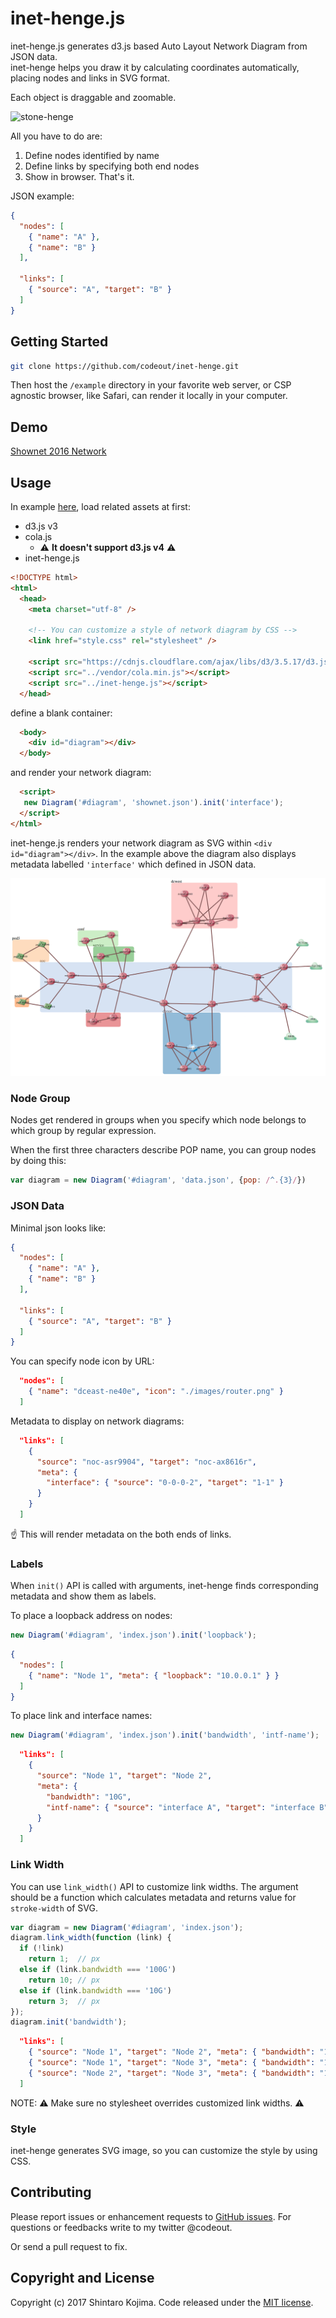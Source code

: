 # inet-henge.js

inet-henge.js generates d3.js based Auto Layout Network Diagram from JSON data.  
inet-henge helps you draw it by calculating coordinates automatically, placing nodes and links in SVG format.

Each object is draggable and zoomable.

![stone-henge](https://c3.staticflickr.com/6/5480/11307043746_b3b36ccf34_h.jpg)

All you have to do are:

1. Define nodes identified by name
2. Define links by specifying both end nodes
3. Show in browser. That's it.

JSON example:

```json
{
  "nodes": [
    { "name": "A" },
    { "name": "B" }
  ],

  "links": [
    { "source": "A", "target": "B" }
  ]
}
```

## Getting Started

```zsh
git clone https://github.com/codeout/inet-henge.git
```

Then host the ```/example``` directory in your favorite web server, or CSP agnostic browser, like Safari, can render it locally in your computer.


## Demo

[Shownet 2016 Network](https://inet-henge.herokuapp.com/)


## Usage

In example [here](example/shownet.html), load related assets at first:

* d3.js v3
* cola.js
  * :warning: **It doesn't support d3.js v4** :warning:
* inet-henge.js

```html
<!DOCTYPE html>
<html>
  <head>
    <meta charset="utf-8" />

    <!-- You can customize a style of network diagram by CSS -->
    <link href="style.css" rel="stylesheet" />

    <script src="https://cdnjs.cloudflare.com/ajax/libs/d3/3.5.17/d3.js"></script>
    <script src="../vendor/cola.min.js"></script>
    <script src="../inet-henge.js"></script>
  </head>
```

define a blank container:


```html
  <body>
    <div id="diagram"></div>
  </body>
```

and render your network diagram:

```html
  <script>
   new Diagram('#diagram', 'shownet.json').init('interface');
  </script>
</html>
```

inet-henge.js renders your network diagram as SVG within ```<div id="diagram"></div>```. In the example above the diagram also displays metadata labelled ```'interface'``` which defined in JSON data.

![Shownet2016 example](example/images/shownet.png)


### Node Group

Nodes get rendered in groups when you specify which node belongs to which group by regular expression.

When the first three characters describe POP name, you can group nodes by doing this:

``` javascript
var diagram = new Diagram('#diagram', 'data.json', {pop: /^.{3}/})
```


### JSON Data

Minimal json looks like:

```json
{
  "nodes": [
    { "name": "A" },
    { "name": "B" }
  ],

  "links": [
    { "source": "A", "target": "B" }
  ]
}
```

You can specify node icon by URL:

```json
  "nodes": [
    { "name": "dceast-ne40e", "icon": "./images/router.png" }
  ]
```

Metadata to display on network diagrams:

```json
  "links": [
    {
      "source": "noc-asr9904", "target": "noc-ax8616r",
      "meta": {
        "interface": { "source": "0-0-0-2", "target": "1-1" }
      }
    }
  ]
```

:point_up: This will render metadata on the both ends of links.


### Labels

When ```init()``` API is called with arguments, inet-henge finds corresponding metadata and show them as labels.

To place a loopback address on nodes:

```js
new Diagram('#diagram', 'index.json').init('loopback');
```

```json
{
  "nodes": [
    { "name": "Node 1", "meta": { "loopback": "10.0.0.1" } }
  ]
}
```

To place link and interface names:

```js
new Diagram('#diagram', 'index.json').init('bandwidth', 'intf-name');
```

```json
  "links": [
    {
      "source": "Node 1", "target": "Node 2",
      "meta": {
        "bandwidth": "10G",
        "intf-name": { "source": "interface A", "target": "interface B" }
      }
    }
  ]
```


### Link Width

You can use ```link_width()``` API to customize link widths. The argument should be a function which calculates metadata and returns value for ```stroke-width``` of SVG.

```js
var diagram = new Diagram('#diagram', 'index.json');
diagram.link_width(function (link) {
  if (!link)
    return 1;  // px
  else if (link.bandwidth === '100G')
    return 10; // px
  else if (link.bandwidth === '10G')
    return 3;  // px
});
diagram.init('bandwidth');
```

```json
  "links": [
    { "source": "Node 1", "target": "Node 2", "meta": { "bandwidth": "1G" }},
    { "source": "Node 1", "target": "Node 3", "meta": { "bandwidth": "10G" }},
    { "source": "Node 2", "target": "Node 3", "meta": { "bandwidth": "100G" }}
  ]
```

NOTE: :warning: Make sure no stylesheet overrides customized link widths. :warning:


### Style

inet-henge generates SVG image, so you can customize the style by using CSS.


## Contributing

Please report issues or enhancement requests to [GitHub issues](https://github.com/codeout/inet-henge/issues).
For questions or feedbacks write to my twitter @codeout.

Or send a pull request to fix.


## Copyright and License

Copyright (c) 2017 Shintaro Kojima. Code released under the [MIT license](LICENSE).
